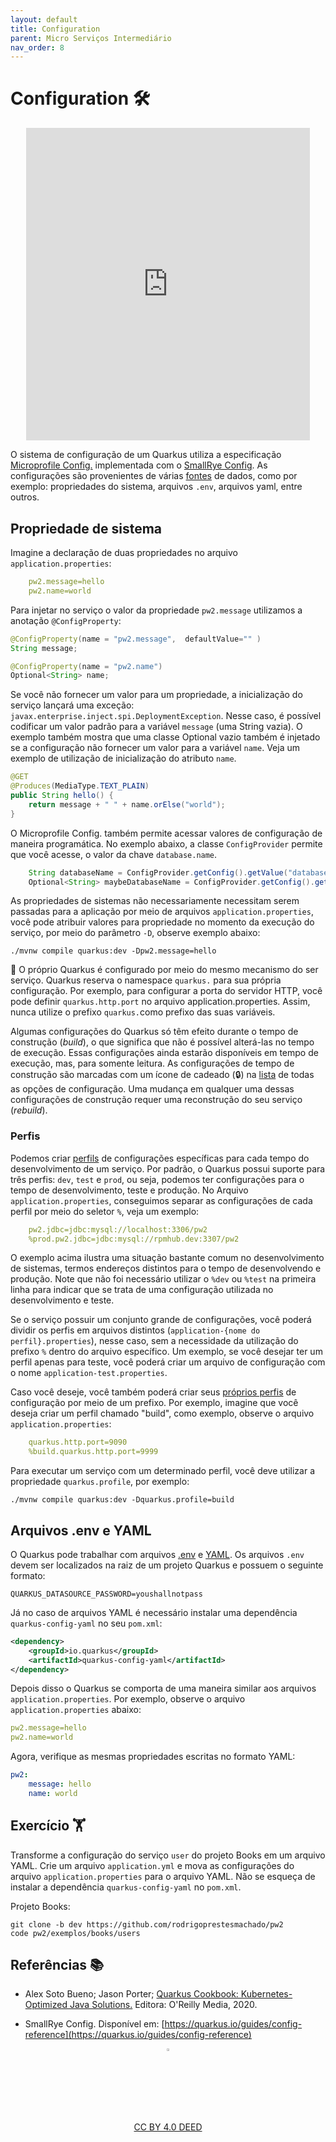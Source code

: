 ```yaml
---
layout: default
title: Configuration
parent: Micro Serviços Intermediário
nav_order: 8
---
```


# Configuration 🛠️

<center>
    <iframe src="https://pw2.rpmhub.dev/topicos/configuration/slides/index.html#/"
        title="Configuration"
        width="90%" height="500" style="border:none;">
    </iframe>
</center>

O sistema de configuração de um Quarkus utiliza a especificação
[Microprofile Config.](https://github.com/eclipse/microprofile-config)
implementada com o
[SmallRye Config](https://github.com/smallrye/smallrye-config). As configurações
 são provenientes de várias
 [fontes](https://quarkus.io/guides/config-reference#configuration-sources) de
 dados, como por exemplo: propriedades do sistema, arquivos `.env`, arquivos
 yaml, entre outros.

## Propriedade de sistema

Imagine a declaração de duas propriedades no arquivo `application.properties`:

```yaml
    pw2.message=hello
    pw2.name=world
```

Para injetar no serviço o valor da propriedade `pw2.message` utilizamos a
anotação `@ConfigProperty`:

```java
@ConfigProperty(name = "pw2.message",  defaultValue="" )
String message;

@ConfigProperty(name = "pw2.name")
Optional<String> name;
```

Se você não fornecer um valor para um propriedade, a inicialização do serviço
lançará uma exceção: `javax.enterprise.inject.spi.DeploymentException`. Nesse
caso, é possível codificar um valor padrão para a variável `message`
(uma String vazia). O exemplo também mostra que uma classe Optional vazio
também é injetado se a configuração não fornecer um valor para a variável
`name`. Veja um exemplo de utilização de inicialização do atributo `name`.

```java
@GET
@Produces(MediaType.TEXT_PLAIN)
public String hello() {
    return message + " " + name.orElse("world");
}
```

O Microprofile Config. também permite acessar valores de configuração de maneira
 programática. No exemplo abaixo, a classe `ConfigProvider` permite que você
 acesse, o valor da chave `database.name`.

```java
    String databaseName = ConfigProvider.getConfig().getValue("database.name", String.class);
    Optional<String> maybeDatabaseName = ConfigProvider.getConfig().getOptionalValue("database.name", String.class);
```

As propriedades de sistemas não necessariamente necessitam serem passadas para
a aplicação por meio de arquivos `application.properties`, você pode atribuir
valores para propriedade no momento da execução do serviço, por meio do
parâmetro `-D`, observe exemplo abaixo:

    ./mvnw compile quarkus:dev -Dpw2.message=hello


🚨 O próprio Quarkus é configurado por meio do mesmo mecanismo do ser serviço.
Quarkus reserva o  namespace `quarkus.` para sua própria configuração.
Por exemplo, para configurar a porta do servidor HTTP, você pode definir
`quarkus.http.port` no arquivo application.properties. Assim, nunca utilize o
prefixo `quarkus.`como prefixo das suas variáveis.

Algumas configurações do Quarkus só têm efeito durante o tempo de construção
(*build*), o que significa que não é possível alterá-las no tempo de execução.
Essas configurações ainda estarão disponíveis em tempo de execução, mas, para
somente leitura. As configurações de tempo de construção são marcadas com um
ícone de cadeado (🔒) na [lista](https://quarkus.io/guides/all-config) de todas
as opções de configuração. Uma mudança em qualquer uma dessas configurações de
construção requer uma reconstrução do seu serviço (*rebuild*).

### Perfis

Podemos criar [perfils](https://quarkus.io/guides/config-reference#profiles) de
configurações específicas para cada tempo do desenvolvimento de um serviço. Por
padrão, o Quarkus possui suporte para três perfis: `dev`, `test` e `prod`, ou
seja, podemos ter configurações para o tempo de desenvolvimento, teste e
produção. No Arquivo `application.properties`, conseguimos separar as
configurações de cada perfil por meio do seletor `%`, veja um exemplo:

```yaml
    pw2.jdbc=jdbc:mysql://localhost:3306/pw2
    %prod.pw2.jdbc=jdbc:mysql://rpmhub.dev:3307/pw2
```

O exemplo acima ilustra uma situação bastante comum no desenvolvimento de
sistemas, termos endereços distintos para o tempo de desenvolvendo e produção.
Note que não foi necessário utilizar o `%dev` ou `%test` na primeira linha para
indicar que se trata de uma configuração utilizada no desenvolvimento e teste.

Se o serviço possuir um conjunto grande de configurações, você poderá dividir os
perfis em arquivos distintos (`application-{nome do perfil}.properties`), nesse
caso, sem a necessidade da utilização do prefixo `%` dentro do arquivo
específico. Um exemplo, se você desejar ter um perfil apenas para teste,
você poderá criar um arquivo de configuração com o nome
`application-test.properties`.

Caso você deseje, você também poderá criar seus
[próprios perfis](https://quarkus.io/guides/config-reference#custom-profiles) de
configuração por meio de um prefixo. Por exemplo, imagine que você deseja criar
um perfil chamado "build", como exemplo, observe o arquivo
`application.properties`:

```yaml
    quarkus.http.port=9090
    %build.quarkus.http.port=9999
```

Para executar um serviço com um determinado perfil, você deve utilizar a
propriedade `quarkus.profile`, por exemplo:

    ./mvnw compile quarkus:dev -Dquarkus.profile=build

## Arquivos .env e YAML

O Quarkus pode trabalhar com arquivos
[.env](https://quarkus.io/guides/config-reference#env-file) e [YAML](https://quarkus.io/guides/config-yaml). Os arquivos `.env` devem ser localizados na raiz de um projeto
Quarkus e possuem o seguinte formato:

    QUARKUS_DATASOURCE_PASSWORD=youshallnotpass

Já no caso de arquivos YAML é necessário instalar uma dependência
`quarkus-config-yaml` no seu `pom.xml`:

```xml
<dependency>
    <groupId>io.quarkus</groupId>
    <artifactId>quarkus-config-yaml</artifactId>
</dependency>
```

Depois disso o Quarkus se comporta de uma maneira similar aos arquivos
`application.properties`. Por exemplo, observe o arquivo
`application.properties` abaixo:

```yaml
pw2.message=hello
pw2.name=world
```

Agora, verifique as mesmas propriedades escritas no formato YAML:

```yaml
pw2:
    message: hello
    name: world
```

## Exercício 🏋️

Transforme a configuração do serviço `user` do projeto Books em um arquivo
YAML. Crie um arquivo `application.yml` e mova as configurações do arquivo
`application.properties` para o arquivo YAML. Não se esqueça de instalar a
dependência `quarkus-config-yaml` no `pom.xml`.

Projeto Books:

```shell
git clone -b dev https://github.com/rodrigoprestesmachado/pw2
code pw2/exemplos/books/users
```

## Referências 📚

* Alex Soto Bueno; Jason Porter; [Quarkus Cookbook: Kubernetes-Optimized Java Solutions.](https://www.amazon.com.br/gp/product/B08D364VMD/ref=as_li_tl?ie=UTF8&camp=1789&creative=9325&creativeASIN=B08D364VMD&linkCode=as2&tag=rpmhub-20&linkId=2f82a4bb959a1797ec9791e0af68d1af) Editora: O'Reilly Media, 2020.

* SmallRye Config. Disponível em: [https://quarkus.io/guides/config-reference](https://quarkus.io/guides/config-reference)

<center>
<a href="https://rpmhub.dev" target="blanck"><img src="../../imgs/logo.png" alt="Rodrigo Prestes Machado" width="3%" height="3%" border=0 style="border:0; text-decoration:none; outline:none"></a><br/>
<a rel="license" href="http://creativecommons.org/licenses/by/4.0/">CC BY 4.0 DEED</a>
</center>